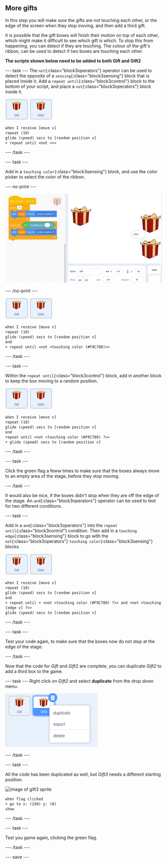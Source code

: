 ## More gifts

In this step you will make sure the gifts are not touching each other, or the edge of the screen when they stop moving, and then add a third gift.

It is possible that the gift boxes will finish their motion on top of each other, which might make it difficult to see which gift is which. To stop this from happening, you can detect if they are touching. The colour of the gift's ribbon, can be used to detect if two boxes are touching each other. 

**The scripts shown below need to be added to both Gift and Gift2**

--- task ---
The `not`{:class="block3operators"} operator can be used to detect the opposite of a `sensing`{:class="block3sensing"} block that is placed inside it. Add a `repeat until`{:class="block3control"} block to the bottom of your script, and place a `not`{:class="block3operators"} block inside it.


![image of gift sprite](images/gift-sprite.png)
![image of gift2 sprite](images/gift2-sprite.png)

```blocks3
when I receive [move v]
repeat (10)
glide (speed) secs to [random position v]
+ repeat until <not <>>
```

--- /task ---

--- task ---

Add in a `touching color`{:class="block3sensing"} block, and use the color picker to select the color of the ribbon.

--- no-print ---

![animated gif showing the colour picker being used to select the colour of the gift ribbon](images/color-picker.gif)

--- /no-print ---

![image of gift sprite](images/gift-sprite.png)
![image of gift2 sprite](images/gift2-sprite.png)

```blocks3
when I receive [move v]
repeat (10)
glide (speed) secs to [random position v]
end
+ repeat until <not <touching color (#F9C780)>>
```

--- /task ---

--- task ---

Within the `repeat until`{:class="block3control"} block, add in another block to keep the box moving to a random position.

![image of gift sprite](images/gift-sprite.png)
![image of gift2 sprite](images/gift2-sprite.png)

```blocks3
when I receive [move v]
repeat (10)
glide (speed) secs to [random position v]
end
repeat until <not <touching color (#F9C780) ?>>
+ glide (speed) secs to [random position v]
```

--- /task ---

--- task ---

Click the green flag a feww times to make sure that the boxes always move to an empty area of the stage, before they stop moving.

--- /task ---

It would also be nice, if the boxes didn't stop when they are off the edge of the stage. An `and`{:class="block3operators"} operator can be used to test for two different conditions.

--- task ---

Add in a `and`{:class="block3operators"} into the `repeat until`{:class="block3control"} condition. Then add in a `touching edge`{:class="block3sensing"} block to go with the `not`{:class="block3operators"} `touching color`{:class="block3sensing"} blocks.

![image of gift sprite](images/gift-sprite.png)
![image of gift2 sprite](images/gift2-sprite.png)

```blocks3
when I receive [move v]
repeat (10)
glide (speed) secs to [random position v]
end
+ repeat until < <not <touching color (#F9C780) ?>> and <not <touching [edge v] ?>>
glide (speed) secs to [random position v]
```

--- /task ---

--- task ---

Test your code again, to make sure that the boxes now do not stop at the edge of the stage.

--- /task ---

Now that the code for *Gift* and *Gift2* are complete, you can duplicate *Gift2* to add a third box to the game.

--- task ---
Right click on *Gift2* and select **duplicate** from the drop down menu.

![image showing drop down menu with duplicate selected](images/duplicate-sprite.png)

--- /task ---

--- task ---

All the code has been duplicated as well, but *Gift3* needs a different starting position.

![image of gift3 sprite](images/gift3.png)

```blocks3
when flag clicked
+ go to x: (150) y: (0)
show
```
--- /task ---

--- task ---

Test you game again, clicking the green flag.

--- /task ---

--- save ---
